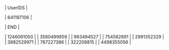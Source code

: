 | UserIDS |

| 641197106 |










| END |

| 1246061050 |
| 3580499859 |
| 963494527 |
| 754582891 |
| 2991352329 |
| 3882529971 |
| 787227386 |
| 322208815 |
| 4498355056 |